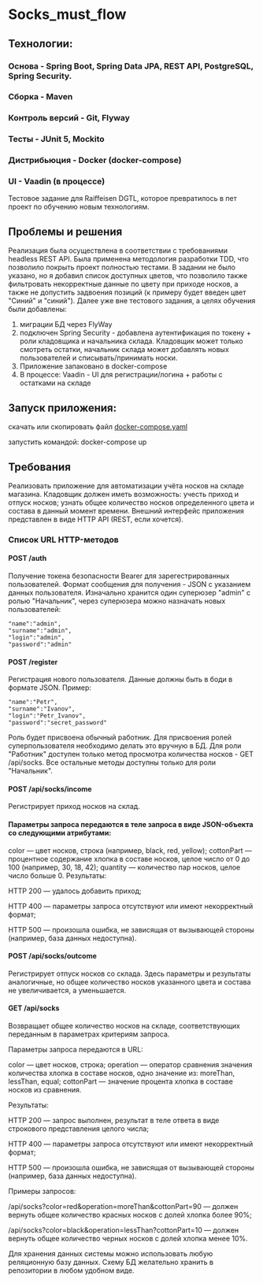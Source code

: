 # Socks_must_flow
## Технологии:
### Основа - Spring Boot, Spring Data JPA, REST API, PostgreSQL, Spring Security.
### Сборка - Maven 
### Контроль версий - Git, Flyway
### Тесты - JUnit 5, Mockito
### Дистрибьюция - Docker (docker-compose)
### UI - Vaadin (в процессе)

Тестовое задание для Raiffeisen DGTL, которое превратилось в пет проект по обучению новым технологиям.

## Проблемы и решения
Реализация была осуществлена в соответствии с требованиями headless REST API.
Была применена методология разработки TDD, что позволило покрыть проект полностью тестами.
В задании не было указано, но я добавил список доступных цветов, что позволило также фильтровать некорректные данные по цвету при приходе носков,
а также не допустить задвоения позиций (к примеру будет введен цвет "Синий" и "синий").
Далее уже вне тестового задания, а целях обучения были добавлены:
1. миграции БД через FlyWay
2. подключен Spring Security - добавлена аутентификация по токену + роли кладовщика и начальника склада. Кладовщик может только смотреть остатки, начальник склада может добавлять новых пользователей и списывать/принимать носки.
3. Приложение запаковано в docker-compose 
4. В процессе: Vaadin - UI для регистрации/логина + работы с остатками на складе

## Запуск приложения:
скачать или скопировать файл [docker-compose.yaml](https://github.com/Habbart/socks/blob/main/src/main/docker/docker-compose.yml)

запустить командой: docker-compose up

## Требования
Реализовать приложение для автоматизации учёта носков на складе магазина. Кладовщик должен иметь возможность:
учесть приход и отпуск носков;
узнать общее количество носков определенного цвета и состава в данный момент времени.
Внешний интерфейс приложения представлен в виде HTTP API (REST, если хочется).

### Список URL HTTP-методов
#### POST /auth
Получение токена безопасности Bearer для зарегестрированных пользователей.
Формат сообщения для получения - JSON с указанием данных пользователя.
Изначально хранится один суперюзер "admin" с ролью "Начальник", через суперюзера можно назначать новых пользователей:

    "name":"admin",
    "surname":"admin",
    "login":"admin",
    "password":"admin"
    

#### POST /register
Регистрация нового пользователя.
Данные должны быть в боди в формате JSON.
Пример:

    "name":"Petr",
    "surname":"Ivanov",
    "login":"Petr_Ivanov",
    "password":"secret_password"
    
Роль будет присвоена обычный работник. Для присвоения ролей суперпользователя необходимо делать это вручную в БД.
Для роли "Работник" доступен только метод просмотра количества носков - GET /api/socks.
Все остальные методы доступны только для роли "Начальник". 

#### POST /api/socks/income
Регистрирует приход носков на склад.

#### Параметры запроса передаются в теле запроса в виде JSON-объекта со следующими атрибутами:

color — цвет носков, строка (например, black, red, yellow);
cottonPart — процентное содержание хлопка в составе носков, целое число от 0 до 100 (например, 30, 18, 42);
quantity — количество пар носков, целое число больше 0.
Результаты:

HTTP 200 — удалось добавить приход;

HTTP 400 — параметры запроса отсутствуют или имеют некорректный формат;

HTTP 500 — произошла ошибка, не зависящая от вызывающей стороны (например, база данных недоступна).

#### POST /api/socks/outcome
Регистрирует отпуск носков со склада. Здесь параметры и результаты аналогичные, но общее количество носков указанного цвета и состава не увеличивается, а уменьшается.

#### GET /api/socks
Возвращает общее количество носков на складе, соответствующих переданным в параметрах критериям запроса.

Параметры запроса передаются в URL:

color — цвет носков, строка;
operation — оператор сравнения значения количества хлопка в составе носков, одно значение из: moreThan, lessThan, equal;
cottonPart — значение процента хлопка в составе носков из сравнения.

Результаты:

HTTP 200 — запрос выполнен, результат в теле ответа в виде строкового представления целого числа;

HTTP 400 — параметры запроса отсутствуют или имеют некорректный формат;

HTTP 500 — произошла ошибка, не зависящая от вызывающей стороны (например, база данных недоступна).

Примеры запросов:

/api/socks?color=red&operation=moreThan&cottonPart=90 — должен вернуть общее количество красных носков с долей хлопка более 90%;

/api/socks?color=black&operation=lessThan?cottonPart=10 — должен вернуть общее количество черных носков с долей хлопка менее 10%.

Для хранения данных системы можно использовать любую реляционную базу данных. Схему БД желательно хранить в репозитории в любом удобном виде.
